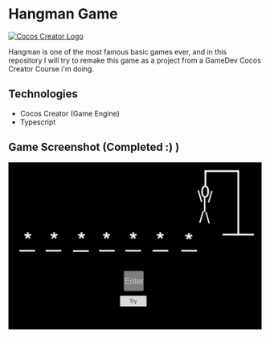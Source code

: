 # Hangman Game
<a href="https://www.cocos.com/">
    <img src="https://user-images.githubusercontent.com/1503156/112012067-d5cdf580-8b63-11eb-819a-1c32cf253b25.png" alt="Cocos Creator Logo">
</a>
<br>

Hangman is one of the most famous basic games ever, and in this repository I will try to remake this game as a project from a GameDev Cocos Creator Course i'm doing.

## Technologies
+ Cocos Creator (Game Engine)
+ Typescript

## Game Screenshot (Completed :) )
<img src="screenshot/print.png"> 